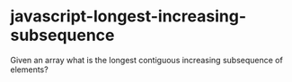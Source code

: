 javascript-longest-increasing-subsequence
=========================================

Given an array what is the longest contiguous increasing subsequence of elements?
